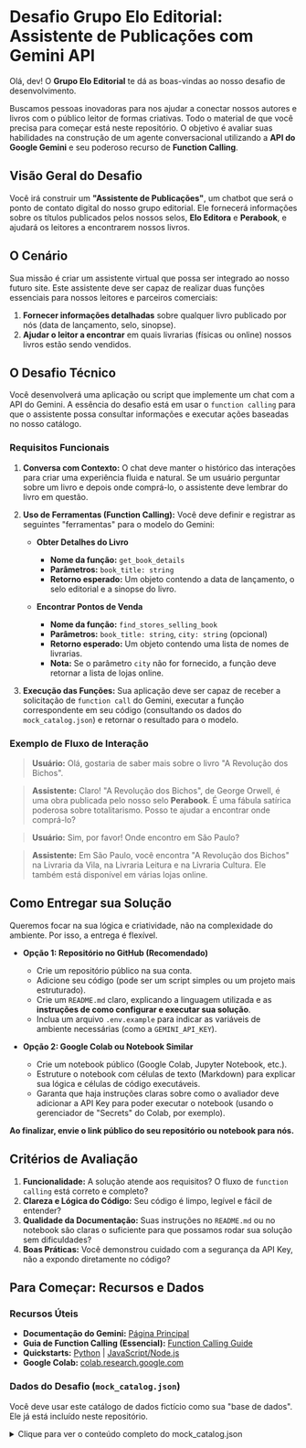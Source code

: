 # Desafio Grupo Elo Editorial: Assistente de Publicações com Gemini API

Olá, dev! O **Grupo Elo Editorial** te dá as boas-vindas ao nosso desafio de desenvolvimento.

Buscamos pessoas inovadoras para nos ajudar a conectar nossos autores e livros com o público leitor de formas criativas. Todo o material de que você precisa para começar está neste repositório. O objetivo é avaliar suas habilidades na construção de um agente conversacional utilizando a **API do Google Gemini** e seu poderoso recurso de **Function Calling**.

## Visão Geral do Desafio

Você irá construir um **"Assistente de Publicações"**, um chatbot que será o ponto de contato digital do nosso grupo editorial. Ele fornecerá informações sobre os títulos publicados pelos nossos selos, **Elo Editora** e **Perabook**, e ajudará os leitores a encontrarem nossos livros.

## O Cenário

Sua missão é criar um assistente virtual que possa ser integrado ao nosso futuro site. Este assistente deve ser capaz de realizar duas funções essenciais para nossos leitores e parceiros comerciais:

1.  **Fornecer informações detalhadas** sobre qualquer livro publicado por nós (data de lançamento, selo, sinopse).
2.  **Ajudar o leitor a encontrar** em quais livrarias (físicas ou online) nossos livros estão sendo vendidos.

## O Desafio Técnico

Você desenvolverá uma aplicação ou script que implemente um chat com a API do Gemini. A essência do desafio está em usar o `function calling` para que o assistente possa consultar informações e executar ações baseadas no nosso catálogo.

### Requisitos Funcionais

1.  **Conversa com Contexto:** O chat deve manter o histórico das interações para criar uma experiência fluida e natural. Se um usuário perguntar sobre um livro e depois onde comprá-lo, o assistente deve lembrar do livro em questão.

2.  **Uso de Ferramentas (Function Calling):** Você deve definir e registrar as seguintes "ferramentas" para o modelo do Gemini:

    * **Obter Detalhes do Livro**
        * **Nome da função:** `get_book_details`
        * **Parâmetros:** `book_title: string`
        * **Retorno esperado:** Um objeto contendo a data de lançamento, o selo editorial e a sinopse do livro.

    * **Encontrar Pontos de Venda**
        * **Nome da função:** `find_stores_selling_book`
        * **Parâmetros:** `book_title: string`, `city: string` (opcional)
        * **Retorno esperado:** Um objeto contendo uma lista de nomes de livrarias.
        * **Nota:** Se o parâmetro `city` não for fornecido, a função deve retornar a lista de lojas online.

3.  **Execução das Funções:** Sua aplicação deve ser capaz de receber a solicitação de `function call` do Gemini, executar a função correspondente em seu código (consultando os dados do `mock_catalog.json`) e retornar o resultado para o modelo.

### Exemplo de Fluxo de Interação

> **Usuário:** Olá, gostaria de saber mais sobre o livro "A Revolução dos Bichos".

> **Assistente:** Claro! "A Revolução dos Bichos", de George Orwell, é uma obra publicada pelo nosso selo **Perabook**. É uma fábula satírica poderosa sobre totalitarismo. Posso te ajudar a encontrar onde comprá-lo?

> **Usuário:** Sim, por favor! Onde encontro em São Paulo?

> **Assistente:** Em São Paulo, você encontra "A Revolução dos Bichos" na Livraria da Vila, na Livraria Leitura e na Livraria Cultura. Ele também está disponível em várias lojas online.

## Como Entregar sua Solução

Queremos focar na sua lógica e criatividade, não na complexidade do ambiente. Por isso, a entrega é flexível.

* **Opção 1: Repositório no GitHub (Recomendado)**
    * Crie um repositório público na sua conta.
    * Adicione seu código (pode ser um script simples ou um projeto mais estruturado).
    * Crie um `README.md` claro, explicando a linguagem utilizada e as **instruções de como configurar e executar sua solução**.
    * Inclua um arquivo `.env.example` para indicar as variáveis de ambiente necessárias (como a `GEMINI_API_KEY`).

* **Opção 2: Google Colab ou Notebook Similar**
    * Crie um notebook público (Google Colab, Jupyter Notebook, etc.).
    * Estruture o notebook com células de texto (Markdown) para explicar sua lógica e células de código executáveis.
    * Garanta que haja instruções claras sobre como o avaliador deve adicionar a API Key para poder executar o notebook (usando o gerenciador de "Secrets" do Colab, por exemplo).

**Ao finalizar, envie o link público do seu repositório ou notebook para nós.**

## Critérios de Avaliação

1.  **Funcionalidade:** A solução atende aos requisitos? O fluxo de `function calling` está correto e completo?
2.  **Clareza e Lógica do Código:** Seu código é limpo, legível e fácil de entender?
3.  **Qualidade da Documentação:** Suas instruções no `README.md` ou no notebook são claras o suficiente para que possamos rodar sua solução sem dificuldades?
4.  **Boas Práticas:** Você demonstrou cuidado com a segurança da API Key, não a expondo diretamente no código?

## Para Começar: Recursos e Dados

### Recursos Úteis

* **Documentação do Gemini:** [Página Principal](https://ai.google.dev/gemini-api/docs)
* **Guia de Function Calling (Essencial):** [Function Calling Guide](https://ai.google.dev/gemini-api/docs/function-calling)
* **Quickstarts:** [Python](https://ai.google.dev/gemini-api/docs/get-started/python) | [JavaScript/Node.js](https://ai.google.dev/gemini-api/docs/get-started/javascript)
* **Google Colab:** [colab.research.google.com](https://colab.research.google.com)

### Dados do Desafio (`mock_catalog.json`)

Você deve usar este catálogo de dados fictício como sua "base de dados". Ele já está incluído neste repositório.

<details>
<summary>Clique para ver o conteúdo completo do mock_catalog.json</summary>

```json
{
  "books": [
    {
      "title": "A Abelha",
      "author": "Milton Célio de Oliveira Filho",
      "imprint": "Elo Editora",
      "release_date": "15/04/2022",
      "synopsis": "Uma obra delicada que explora o universo das abelhas e sua importância para a natureza. Com ilustrações de Olavo Costa, o livro é uma jornada poética e educativa.",
      "availability": {
        "São Paulo": ["Livraria da Vila", "Livraria Cultura"],
        "Rio de Janeiro": ["Livraria Travessa"],
        "Online": ["Amazon.com.br", "Loja Elo Editorial"]
      }
    },
    {
      "title": "A Baleia-azul",
      "author": "Theo de Oliveira",
      "imprint": "Perabook",
      "release_date": "10/09/2023",
      "synopsis": "Acompanhe a vida majestosa do maior animal do planeta. Com ilustrações de Felipe Tognoli, esta obra mergulha nos mistérios dos oceanos de forma cativante.",
      "availability": {
        "São Paulo": ["Blooks Livraria"],
        "Online": ["Amazon.com.br", "Magazine Luiza", "Submarino"]
      }
    },
    {
      "title": "A Bicicleta do Tempo",
      "author": "Daniela Pinotti e Marcelo Maluf",
      "imprint": "Elo Editora",
      "release_date": "20/05/2021",
      "synopsis": "Uma viagem fantástica sobre duas rodas que atravessa gerações e histórias. Ilustrado por Matheus Furtado, este livro fala sobre memória, amizade e as voltas que a vida dá.",
      "availability": {
        "Curitiba": ["Livrarias Curitiba"],
        "Belo Horizonte": ["Livraria Leitura"],
        "Online": ["Amazon.com.br", "Americanas.com"]
      }
    },
    {
      "title": "A Borboleta",
      "author": "Theo de Oliveira",
      "imprint": "Perabook",
      "release_date": "12/02/2024",
      "synopsis": "Celebra a beleza e a transformação da vida através do ciclo da borboleta. As ilustrações de Rosana Ferreira dão cor e vida a esta delicada narrativa.",
      "availability": {
        "Online": ["Amazon.com.br", "Loja Elo Editorial"]
      }
    },
    {
      "title": "A Cinderela dos Cajueiros",
      "author": "Severino Rodrigues",
      "imprint": "Elo Editora",
      "release_date": "30/07/2020",
      "synopsis": "Uma releitura do clássico conto de fadas, ambientado no sertão nordestino. Com a arte de Rodrigo Mafra, a história ganha novos sabores e cores.",
      "availability": {
        "Salvador": ["Livraria LDM"],
        "Rio de Janeiro": ["Livraria Travessa"],
        "Online": ["Amazon.com.br", "Estante Virtual"]
      }
    },
    {
      "title": "A conquista de um sonho",
      "author": "Regina Drummond",
      "imprint": "Perabook",
      "release_date": "18/11/2022",
      "synopsis": "Uma história inspiradora sobre perseverança e a importância de lutar por seus objetivos. Ilustrado pela própria autora, Regina Drummond.",
      "availability": {
        "São Paulo": ["Livraria da Vila", "Livraria Leitura"],
        "Online": ["Amazon.com.br", "Magazine Luiza"]
      }
    },
    {
      "title": "A Cuca",
      "author": "Theo de Oliveira",
      "imprint": "Elo Editora",
      "release_date": "01/08/2021",
      "synopsis": "Mergulhe no folclore brasileiro com esta história sobre a Cuca, a temível feiticeira com cabeça de jacaré. Com vibrantes ilustrações de Danilo Taqueto.",
      "availability": {
        "São Paulo": ["Livraria da Vila"],
        "Salvador": ["Livraria LDM"],
        "Online": ["Amazon.com.br", "Submarino"]
      }
    },
    {
      "title": "A Escola Lá Fora",
      "author": "Janaina Tokitaka",
      "imprint": "Perabook",
      "release_date": "25/03/2023",
      "synopsis": "Uma reflexão sobre o aprendizado que acontece fora das paredes da sala de aula. Escrito e ilustrado por Janaina Tokitaka, o livro convida a explorar o mundo.",
      "availability": {
        "São Paulo": ["Livraria Cultura", "Blooks Livraria"],
        "Online": ["Amazon.com.br", "Loja Elo Editorial"]
      }
    },
    {
      "title": "A estranha atração dos planetas vizinhos",
      "author": "Claudio Fragata",
      "imprint": "Elo Editora",
      "release_date": "09/06/2024",
      "synopsis": "Uma história sobre conexões inesperadas e as forças que nos unem. Escrito e ilustrado com a sensibilidade de Claudio Fragata.",
      "availability": {
        "Rio de Janeiro": ["Livraria Travessa"],
        "Online": ["Amazon.com.br (Pré-venda)"]
      }
    },
    {
      "title": "A Fabulosa Arca de Noá",
      "author": "Leandro Carloni",
      "imprint": "Perabook",
      "release_date": "14/10/2021",
      "synopsis": "Uma divertida e poética releitura da história da Arca de Noé, com personagens cativantes e ilustrações encantadoras de Fernanda Ozilak.",
      "availability": {
        "Curitiba": ["Livrarias Curitiba"],
        "Porto Alegre": ["Livraria Cameron"],
        "Online": ["Amazon.com.br", "Americanas.com"]
      }
    },
    {
      "title": "A Família Formiga",
      "author": "Augusto Pessoa",
      "imprint": "Elo Editora",
      "release_date": "22/08/2022",
      "synopsis": "Descubra o dia a dia de uma agitada família de formigas e aprenda sobre trabalho em equipe e união. Com as divertidas ilustrações de Heitor Neto.",
      "availability": {
        "Belo Horizonte": ["Livraria Leitura"],
        "Online": ["Amazon.com.br", "Magazine Luiza"]
      }
    },
    {
      "title": "A Fantástica Viagem de Okiké, o Macaquinho de Nariz Vermelho",
      "author": "G. Guillen e Marcel Tenório da",
      "imprint": "Perabook",
      "release_date": "03/03/2020",
      "synopsis": "A jornada de um macaquinho especial em busca de aceitação e de seu lugar no mundo. As ilustrações de Cris Mendes dão vida a essa aventura na floresta.",
      "availability": {
        "São Paulo": ["Livraria da Vila"],
        "Online": ["Amazon.com.br", "Estante Virtual"]
      }
    },
    {
      "title": "A Formiga",
      "author": "Milton Célio de Oliveira Filho",
      "imprint": "Elo Editora",
      "release_date": "19/04/2022",
      "synopsis": "Um olhar poético sobre a vida da formiga, sua força e persistência. Com a arte delicada de Ana Laura Alvarenga, o livro encanta pela simplicidade.",
      "availability": {
        "Online": ["Loja Elo Editorial", "Amazon.com.br"]
      }
    },
    {
      "title": "A Girafa",
      "author": "Theo de Oliveira",
      "imprint": "Perabook",
      "release_date": "11/07/2023",
      "synopsis": "Explore a savana e conheça mais sobre a elegante girafa. Um livro informativo e visualmente rico, com ilustrações de Tainan Rocha.",
      "availability": {
        "São Paulo": ["Livraria Cultura"],
        "Rio de Janeiro": ["Livraria Travessa"],
        "Online": ["Amazon.com.br"]
      }
    },
    {
      "title": "A girafa que comeu a lua",
      "author": "Francine Bittencourt",
      "imprint": "Elo Editora",
      "release_date": "08/12/2021",
      "synopsis": "Uma história lúdica sobre sonhos, imaginação e até onde a curiosidade pode nos levar. Com as ilustrações mágicas de Vanessa Prezoto.",
      "availability": {
        "São Paulo": ["Livraria Leitura"],
        "Online": ["Amazon.com.br", "Submarino"]
      }
    },
    {
      "title": "A História de Virgulino",
      "author": "Milton Célio de Oliveira Filho",
      "imprint": "Perabook",
      "release_date": "21/06/2022",
      "synopsis": "Uma narrativa inspirada na figura de Lampião, adaptada para o público jovem. Com a arte em estilo de xilogravura de Adelino Francisco dos Santos Neto.",
      "availability": {
        "Salvador": ["Livraria LDM"],
        "Online": ["Estante Virtual", "Amazon.com.br"]
      }
    },
    {
      "title": "A ilha do tesouro",
      "author": "Robert Louis Stevenson",
      "imprint": "Elo Editora",
      "release_date": "15/01/2022",
      "synopsis": "A clássica aventura de piratas e mapas, em uma edição especial com a arte moderna de Weberson Santiago, que dá nova vida à jornada de Jim Hawkins.",
      "availability": {
        "São Paulo": ["Livraria Cultura", "Livraria Leitura"],
        "Rio de Janeiro": ["Livraria Travessa"],
        "Porto Alegre": ["Livraria Cameron"],
        "Online": ["Amazon.com.br", "Americanas.com", "Estante Virtual"]
      }
    },
    {
      "title": "A jornada de Roweõ",
      "author": "Angela Pappiani",
      "imprint": "Perabook",
      "release_date": "29/09/2020",
      "synopsis": "Baseado em uma história real, o livro narra a jornada de um jovem Xavante. Com as impressionantes ilustrações de Mauricio Negro, é uma obra sobre cultura e resistência.",
      "availability": {
        "São Paulo": ["Blooks Livraria"],
        "Online": ["Amazon.com.br", "Loja Elo Editorial"]
      }
    },
    {
      "title": "A Lenda da Vitória-régia",
      "author": "Alice Bella",
      "imprint": "Elo Editora",
      "release_date": "16/03/2021",
      "synopsis": "O reconto de uma das mais belas lendas do folclore amazônico. A arte de Danilo Taqueto captura a magia e o mistério da história da índia Naiá.",
      "availability": {
        "Manaus": ["Livraria Leitura"],
        "Online": ["Amazon.com.br", "Magazine Luiza"]
      }
    },
    {
      "title": "A Lenda do Guaraná",
      "author": "Theo de Oliveira",
      "imprint": "Perabook",
      "release_date": "16/03/2021",
      "synopsis": "Descubra a origem mítica do guaraná nesta adaptação de uma famosa lenda indígena. As ilustrações de Danilo Taqueto complementam a narrativa.",
      "availability": {
        "Manaus": ["Livraria Leitura"],
        "Online": ["Amazon.com.br", "Submarino"]
      }
    },
    {
      "title": "A mágica história de um livro encontrado",
      "author": "Stella Maris Rezende",
      "imprint": "Elo Editora",
      "release_date": "11/11/2022",
      "synopsis": "Um livro que fala sobre o amor pelos livros e as aventuras que eles podem nos proporcionar. Com ilustrações de Sid Meireles, é uma ode à leitura.",
      "availability": {
        "Belo Horizonte": ["Livraria Leitura"],
        "São Paulo": ["Livraria da Vila"],
        "Online": ["Amazon.com.br", "Estante Virtual"]
      }
    },
    {
      "title": "A megera domada",
      "author": "William Shakespeare",
      "imprint": "Perabook",
      "release_date": "25/02/2023",
      "synopsis": "Uma adaptação moderna e acessível da clássica comédia de Shakespeare, sobre os embates entre Catarina e Petrúquio. Com a arte arrojada de Rodrigo Mafra.",
      "availability": {
        "Online": ["Amazon.com.br", "Loja Elo Editorial", "Americanas.com"]
      }
    },
    {
      "title": "A menina da varanda",
      "author": "Leo Cunha",
      "imprint": "Elo Editora",
      "release_date": "10/03/2018",
      "synopsis": "Uma garota curiosa observa o mundo da sua varanda, criando histórias sobre as pessoas que passam. Uma obra sensível ilustrada por Rogério Coelho.",
      "availability": {
        "São Paulo": ["Livraria da Vila", "Livraria Leitura"],
        "Belo Horizonte": ["Livraria Leitura"],
        "Online": ["Amazon.com.br", "Loja Elo Editorial", "Magazine Luiza"]
      }
    },
    {
      "title": "A Minhoca",
      "author": "Paulla Thompson",
      "imprint": "Perabook",
      "release_date": "07/07/2024",
      "synopsis": "De forma divertida, este livro mostra a importância das minhocas para o solo e para o meio ambiente. Com as bem-humoradas ilustrações de Monge.",
      "availability": {
        "Online": ["Amazon.com.br (Pré-venda)"]
      }
    },
    {
      "title": "A Minhoca com Dor de Barriga",
      "author": "Adriana Yazbek",
      "imprint": "Elo Editora",
      "release_date": "14/01/2020",
      "synopsis": "O que será que uma minhoca comeu para ficar com dor de barriga? Uma história divertida e cheia de imaginação, ilustrada por Isabella Guizalberti.",
      "availability": {
        "São Paulo": ["Livraria Cultura"],
        "Online": ["Amazon.com.br"]
      }
    },
    {
      "title": "A Mula sem Cabeça",
      "author": "Milton Célio de Oliveira Filho",
      "imprint": "Perabook",
      "release_date": "28/10/2021",
      "synopsis": "Mais uma lenda do folclore brasileiro ganha vida nesta obra. Descubra a história da Mula sem Cabeça com as ilustrações de Heitor Neto.",
      "availability": {
        "Online": ["Amazon.com.br", "Estante Virtual"]
      }
    },
    {
      "title": "A Poça d’Água",
      "author": "Ana Rapha Nunes",
      "imprint": "Elo Editora",
      "release_date": "18/05/2023",
      "synopsis": "Uma simples poça d'água pode ser um universo de descobertas e brincadeiras. Com as criativas ilustrações de Paula Kranz.",
      "availability": {
        "São Paulo": ["Livraria da Vila"],
        "Curitiba": ["Livrarias Curitiba"],
        "Online": ["Amazon.com.br"]
      }
    },
    {
      "title": "A poesia do nome",
      "author": "Vários Autores",
      "imprint": "Perabook",
      "release_date": "05/11/2024",
      "synopsis": "Uma antologia que celebra o poder e a beleza dos nomes através de poemas e contos de diversos autores talentosos. Uma coletânea essencial.",
      "availability": {
        "Online": ["Loja Elo Editorial", "Amazon.com.br"]
      }
    },
    {
      "title": "A Princesa e o Jasmim",
      "author": "Georgina Martins",
      "imprint": "Elo Editora",
      "release_date": "12/04/2022",
      "synopsis": "Uma releitura poética de contos orientais, sobre uma princesa e uma flor de jasmim mágica. A arte de Ana Laura Alvarenga transporta o leitor para outro mundo.",
      "availability": {
        "Rio de Janeiro": ["Livraria Travessa"],
        "Online": ["Amazon.com.br", "Magazine Luiza"]
      }
    },
    {
      "title": "A Pulga",
      "author": "Alice Bella",
      "imprint": "Perabook",
      "release_date": "23/08/2023",
      "synopsis": "A vida de uma pulga aventureira que salta de um animal para outro em busca de emoção. Ilustrado de forma cômica por Rosana Ferreira.",
      "availability": {
        "Online": ["Amazon.com.br"]
      }
    },
    {
      "title": "A Tartaruga",
      "author": "Milton Célio de Oliveira Filho",
      "imprint": "Elo Editora",
      "release_date": "15/04/2022",
      "synopsis": "Uma história sobre paciência, sabedoria e o ritmo da natureza, contada pela perspectiva de uma tartaruga. Com as ilustrações de Olavo Costa.",
      "availability": {
        "São Paulo": ["Livraria Leitura"],
        "Online": ["Amazon.com.br", "Loja Elo Editorial"]
      }
    },
    {
      "title": "A vaca que não parava de sonhar",
      "author": "Zil de Paula",
      "imprint": "Perabook",
      "release_date": "09/02/2021",
      "synopsis": "Conheça uma vaca que sonhava em voar, nadar e viajar pelo mundo. Uma história sobre imaginação e não ter medo de ser diferente, com ilustrações de Paula Kranz.",
      "availability": {
        "Belo Horizonte": ["Livraria Leitura"],
        "Online": ["Amazon.com.br", "Americanas.com"]
      }
    },
    {
      "title": "A viagem",
      "author": "Jean Claude Alphen",
      "imprint": "Elo Editora",
      "release_date": "27/06/2023",
      "synopsis": "Um livro de imagens sem texto que narra a emocionante viagem de um menino e seu barco. Escrito e ilustrado por Jean-Claude Alphen.",
      "availability": {
        "São Paulo": ["Livraria da Vila", "Livraria Cultura"],
        "Online": ["Amazon.com.br", "Loja Elo Editorial"]
      }
    },
    {
      "title": "Abecê do macunaíma: O herói da nossa gente",
      "author": "Claudio Fragata",
      "imprint": "Perabook",
      "release_date": "01/02/2024",
      "synopsis": "Uma introdução divertida e acessível ao universo de Macunaíma, o herói sem nenhum caráter de Mário de Andrade. Com a arte icônica de Ciça Fittipaldi.",
      "availability": {
        "Rio de Janeiro": ["Livraria Travessa"],
        "São Paulo": ["Blooks Livraria"],
        "Online": ["Amazon.com.br"]
      }
    },
    {
      "title": "Além do mar",
      "author": "Ana Rapha Nunes",
      "imprint": "Perabook",
      "release_date": "20/10/2025",
      "synopsis": "Uma delicada história sobre conexão e saudade. Ilustrado por Rafa Antón, é um livro sobre as viagens que fazemos por dentro e por fora.",
      "availability": {
        "Online": ["Amazon.com.br (Pré-venda)", "Loja Elo Editorial (Pré-venda)"]
      }
    },
    {
      "title": "Ana bola e outras histórias corajosas",
      "author": "Eliana Martins",
      "imprint": "Elo Editora",
      "release_date": "13/05/2021",
      "synopsis": "Uma coletânea de contos sobre meninas fortes e corajosas que enfrentam seus medos. Com as expressivas ilustrações de Tainan Rocha.",
      "availability": {
        "Online": ["Amazon.com.br", "Magazine Luiza"]
      }
    },
    {
      "title": "Ao sol do novo mundo",
      "author": "Edy Lima",
      "imprint": "Perabook",
      "release_date": "10/08/2022",
      "synopsis": "A saga de uma família de imigrantes que chega ao Brasil em busca de uma nova vida. Uma narrativa histórica com a arte de Taísa Borges.",
      "availability": {
        "São Paulo": ["Livraria Leitura"],
        "Online": ["Amazon.com.br", "Estante Virtual"]
      }
    },
    {
      "title": "As ceroulas do rei",
      "author": "Zil de Paula",
      "imprint": "Elo Editora",
      "release_date": "04/04/2023",
      "synopsis": "Uma releitura bem-humorada do conto 'A Roupa Nova do Rei', mostrando o que acontece quando a verdade é dita. Ilustrado por Marcelo Cardinal.",
      "availability": {
        "Online": ["Amazon.com.br", "Loja Elo Editorial"]
      }
    },
    {
      "title": "As Cores da Gatinha Mimi",
      "author": "Eliana Martins",
      "imprint": "Perabook",
      "release_date": "24/01/2022",
      "synopsis": "A gatinha Mimi muda de cor de acordo com suas emoções. Um livro encantador sobre sentimentos para os pequenos, com a arte de Cris Eich.",
      "availability": {
        "São Paulo": ["Livraria da Vila"],
        "Online": ["Amazon.com.br", "Submarino"]
      }
    },
    {
      "title": "As estranhas criaturas do Sr. K",
      "author": "Franz Kafka",
      "imprint": "Elo Editora",
      "release_date": "30/03/2024",
      "synopsis": "Uma adaptação de contos de Kafka para o público jovem, explorando o bizarro e o absurdo. Com a interpretação visual única de Nat Grego.",
      "availability": {
        "São Paulo": ["Blooks Livraria"],
        "Online": ["Amazon.com.br", "Loja Elo Editorial"]
      }
    },
    {
      "title": "As peripécias da senhora Adélia",
      "author": "Maria Amália Camargo",
      "imprint": "Perabook",
      "release_date": "17/10/2023",
      "synopsis": "Acompanhe as divertidas e inesperadas aventuras de uma senhora cheia de vida e energia. Ilustrado por Vanessa Prezoto.",
      "availability": {
        "Rio de Janeiro": ["Livraria Travessa"],
        "Online": ["Amazon.com.br"]
      }
    },
    {
      "title": "As Torres",
      "author": "Orlando Pedroso",
      "imprint": "Elo Editora",
      "release_date": "06/09/2021",
      "synopsis": "Uma poderosa narrativa visual sobre comunicação e isolamento, contada através da arte de Orlando Pedroso e Rui de Oliveira.",
      "availability": {
        "Online": ["Estante Virtual", "Amazon.com.br"]
      }
    },
    {
      "title": "Autorretrato",
      "author": "Renata Bueno",
      "imprint": "Perabook",
      "release_date": "21/02/2024",
      "synopsis": "Um livro-objeto que convida o leitor a explorar sua própria identidade através da arte. Criado e ilustrado por Renata Bueno.",
      "availability": {
        "São Paulo": ["Blooks Livraria"],
        "Online": ["Loja Elo Editorial"]
      }
    },
    {
      "title": "Barata Tonta",
      "author": "Flávia Savary",
      "imprint": "Elo Editora",
      "release_date": "14/06/2022",
      "synopsis": "Um poema divertido sobre uma barata que se perde e fica tonta. Com as ilustrações bem-humoradas de Bruno Nunes.",
      "availability": {
        "Online": ["Amazon.com.br", "Magazine Luiza"]
      }
    },
    {
      "title": "Barco a Vela",
      "author": "Milton Célio de Oliveira Filho",
      "imprint": "Perabook",
      "release_date": "19/07/2023",
      "synopsis": "A sensação de liberdade e aventura de velejar em um poema visual. Com a arte serena de Paula Kranz, o livro é um convite à contemplação.",
      "availability": {
        "São Paulo": ["Livraria da Vila"],
        "Online": ["Amazon.com.br"]
      }
    },
    {
      "title": "Bate-boca",
      "author": "Claudio Fragata e Raquel Matsushita",
      "imprint": "Elo Editora",
      "release_date": "08/03/2022",
      "synopsis": "Um diálogo poético e visual sobre discussões e pontos de vista. Escrito e ilustrado pela dupla Claudio Fragata e Raquel Matsushita.",
      "availability": {
        "Online": ["Loja Elo Editorial", "Amazon.com.br"]
      }
    },
    {
      "title": "Baticum e o Tambor Real",
      "author": "Cristiane Velasco e Marina Siqueira",
      "imprint": "Perabook",
      "release_date": "23/05/2023",
      "synopsis": "Uma história sobre ritmo, ancestralidade e a cultura afro-brasileira. Com as vibrantes ilustrações de Bruna Lubambo.",
      "availability": {
        "Salvador": ["Livraria LDM"],
        "Rio de Janeiro": ["Livraria Travessa"],
        "Online": ["Amazon.com.br"]
      }
    },
    {
      "title": "Bichão sem coração",
      "author": "Cristiane Velasco",
      "imprint": "Elo Editora",
      "release_date": "12/09/2023",
      "synopsis": "Será que o 'bichão' é tão mau assim? Uma história sobre aparências e a importância de conhecer o outro de verdade. Ilustrado por Bruna Lubambo.",
      "availability": {
        "São Paulo": ["Livraria Leitura"],
        "Online": ["Amazon.com.br", "Submarino"]
      }
    },
    {
      "title": "Bloom",
      "author": "Neville",
      "imprint": "Perabook",
      "release_date": "22/05/2023",
      "synopsis": "Uma graphic novel poética sobre crescimento pessoal e a beleza de florescer no seu próprio tempo. Com a arte marcante de Guilherme Asthma.",
      "availability": {
        "São Paulo": ["Livraria da Vila", "Blooks Livraria"],
        "Curitiba": ["Livrarias Curitiba"],
        "Online": ["Amazon.com.br", "Loja Elo Editorial"]
      }
    }
  ]
}

